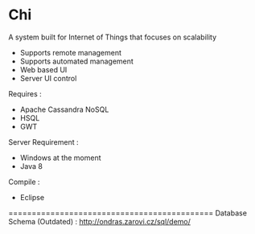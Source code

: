 # Chi
A system built for Internet of Things that focuses on scalability
+ Supports remote management
+ Supports automated management
+ Web based UI
+ Server UI control

Requires :
+ Apache Cassandra NoSQL
+ HSQL
+ GWT

Server Requirement :
+ Windows at the moment
+ Java 8

Compile :
+ Eclipse

============================================
Database Schema (Outdated) : http://ondras.zarovi.cz/sql/demo/

